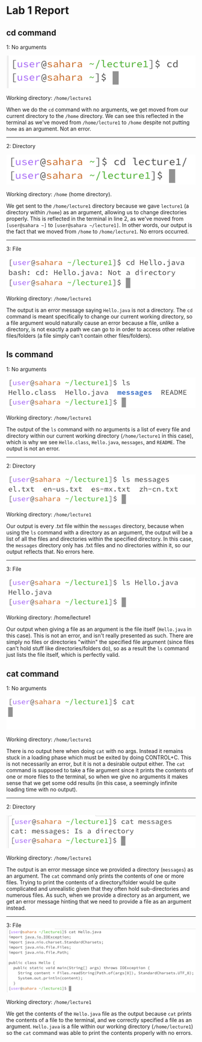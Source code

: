 # Lab 1 Report

## cd command

1: No arguments
   
![Image](new_cd_noarg.png)

Working directory: `/home/lecture1`

When we do the `cd` command with no arguments, we get moved from our current directory to the `/home` directory. We can see this reflected in the terminal as we've moved from `/home/lecture1` to `/home` despite not putting `home` as an argument. Not an error.

---
2: Directory

![Image](cd_dir.png)

Working directory: `/home` (home directory).

We get sent to the `/home/lecture1` directory because we gave `lecture1` (a directory within `/home`) as an argument, allowing us to change directories properly. This is reflected in the terminal in line 2, as we've moved from `[user@sahara ~]` to `[user@sahara ~/lecture1]`. In other words, our output is the fact that we moved from `/home` to `/home/lecture1`. No errors occurred.

---
3: File

![Image](cd_file_error.png)

Working directory: `/home/lecture1`

The output is an error message saying `Hello.java` is not a directory. The `cd` command is meant specifically to change our current working directory, so a file argument would naturally cause an error because a file, unlike a directory, is not exactly a path we can go to in order to access other relative files/folders (a file simply can't contain other files/folders).

## ls command

1: No arguments
   
![Image](ls_noarg.png)

Working directory: `/home/lecture1`

The output of the `ls` command with no arguments is a list of every file and directory within our current working directory (`/home/lecture1` in this case), which is why we see `Hello.class`, `Hello.java`, `messages`, and `README`. The output is not an error.

---
2: Directory

![Image](ls_dir_msg.png)

Working directory: `/home/lecture1`

Our output is every .txt file within the `messages` directory, because when using the `ls` command with a directory as an argument, the output will be a list of all the files and directories within the specified directory. In this case, the `messages` directory only has .txt files and no directories within it, so our output reflects that. No errors here.

---
3: File

![Image](ls_file_hello.png)

Working directory: /home/lecture1

Our output when giving a file as an argument is the file itself (`Hello.java` in this case). This is not an error, and isn't really presented as such. There are simply no files or directories "within" the specified file argument (since files can't hold stuff like directories/folders do), so as a result the `ls` command just lists the file itself, which is perfectly valid.

## cat command

1: No arguments

![Image](cat_noarg_error.png)

Working directory: `/home/lecture1`

There is no output here when doing `cat` with no args. Instead it remains stuck in a loading phase which must be exited by doing CONTROL+C. This is not necessarily an error, but it is not a desirable output either. The `cat` command is supposed to take a file argument since it prints the contents of one or more files to the terminal, so when we give no arguments it makes sense that we get some odd results (in this case, a seemingly infinite loading time with no output).

---
2: Directory

![Image](cat_dir_msg.png)

Working directory: `/home/lecture1`

The output is an error message since we provided a directory (`messages`) as an argument. The `cat` command only prints the contents of one or more files. Trying to print the contents of a directory/folder would be quite complicated and unrealistic given that they often hold sub-directories and numerous files. As such, when we provide a directory as an argument, we get an error message hinting that we need to provide a file as an argument instead.

---
3: File
![Image](cat_file_hello.png)

Working directory: `/home/lecture1`

We get the contents of the `Hello.java` file as the output because `cat` prints the contents of a file to the terminal, and we correctly specified a file as an argument. `Hello.java` is a file within our working directory (`/home/lecture1`) so the `cat` command was able to print the contents properly with no errors.

